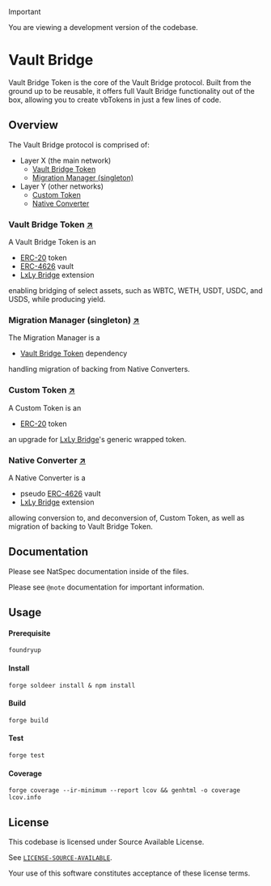 > [!IMPORTANT]
> You are viewing a development version of the codebase.

# Vault Bridge

Vault Bridge Token is the core of the Vault Bridge protocol. Built from the ground up to be reusable, it offers full Vault Bridge functionality out of the box, allowing you to create vbTokens in just a few lines of code.

## Overview

The Vault Bridge protocol is comprised of:

- Layer X (the main network)
  - [Vault Bridge Token](#vault-bridge-token-)
  - [Migration Manager (singleton)](#migration-manager-singleton-)
- Layer Y (other networks)
  - [Custom Token](#custom-token-)
  - [Native Converter](#native-converter-)

### Vault Bridge Token [↗](src/VaultBridgeToken.sol)

A Vault Bridge Token is an

- [ERC-20](https://eips.ethereum.org/EIPS/eip-20) token
- [ERC-4626](https://eips.ethereum.org/EIPS/eip-4626) vault
- [LxLy Bridge](https://github.com/0xPolygonHermez/zkevm-contracts) extension

enabling bridging of select assets, such as WBTC, WETH, USDT, USDC, and USDS, while producing yield.

### Migration Manager (singleton) [↗](src/MigrationManager.sol)

The Migration Manager is a

- [Vault Bridge Token](#vault-bridge-token-) dependency

handling migration of backing from Native Converters.

### Custom Token [↗](src/CustomToken.sol)

A Custom Token is an

- [ERC-20](https://eips.ethereum.org/EIPS/eip-20) token

an upgrade for [LxLy Bridge](https://github.com/0xPolygonHermez/zkevm-contracts)'s generic wrapped token.

### Native Converter [↗](src/NativeConverter.sol)

A Native Converter is a

- pseudo [ERC-4626](https://eips.ethereum.org/EIPS/eip-4626) vault
- [LxLy Bridge](https://github.com/0xPolygonHermez/zkevm-contracts) extension

allowing conversion to, and deconversion of, Custom Token, as well as migration of backing to Vault Bridge Token.

## Documentation

Please see NatSpec documentation inside of the files.

Please see `@note` documentation for important information.

## Usage

#### Prerequisite

```
foundryup
```

#### Install

```
forge soldeer install & npm install
```

#### Build

```
forge build
```

#### Test

```
forge test
```

#### Coverage

```
forge coverage --ir-minimum --report lcov && genhtml -o coverage lcov.info
```

## License

This codebase is licensed under Source Available License.

See [`LICENSE-SOURCE-AVAILABLE`](https://github.com/agglayer/vault-bridge/blob/main/LICENSE-SOURCE-AVAILABLE).

Your use of this software constitutes acceptance of these license terms.